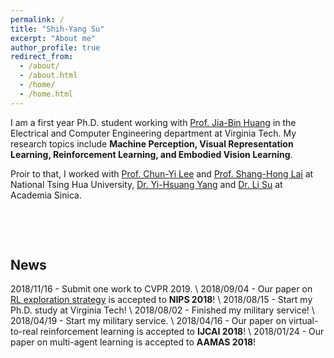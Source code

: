 ```yaml
---
permalink: /
title: "Shih-Yang Su"
excerpt: "About me"
author_profile: true
redirect_from: 
  - /about/
  - /about.html
  - /home/
  - /home.html
---
```


I am a first year Ph.D. student working with [Prof. Jia-Bin Huang](https://filebox.ece.vt.edu/~jbhuang/) in the Electrical and Computer Engineering department at Virginia Tech. My research topics include **Machine Perception, Visual Representation Learning, Reinforcement Learning, and Embodied Vision Learning**.

Proir to that, I worked with [Prof. Chun-Yi Lee](http://cymaxwelllee.wixsite.com/elsa) and [Prof. Shang-Hong Lai](http://www.cs.nthu.edu.tw/~lai/) at National Tsing Hua University, [Dr. Yi-Hsuang Yang](http://mac.citi.sinica.edu.tw/~yang/) and [Dr. Li Su](https://sites.google.com/site/lisupage/) at Academia Sinica. 
<pre>



</pre>
## News
2018/11/16 - Submit one work to CVPR 2019. \\
2018/09/04 - Our paper on [RL exploration strategy](https://arxiv.org/abs/1802.04564.pdf) is accepted to **NIPS 2018**! \\
2018/08/15 - Start my Ph.D. study at Virginia Tech! \\
2018/08/02 - Finished my military service! \\
2018/04/19 - Start my military service. \\
2018/04/16 - Our paper on virtual-to-real reinforcement learning is accepted to **IJCAI 2018**! \\
2018/01/24 - Our paper on multi-agent learning is accepted to **AAMAS 2018**! 
